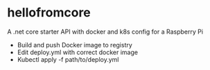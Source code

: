 # hellofromcore
A .net core starter API with docker and k8s config for a Raspberry Pi

- Build and push Docker image to registry
- Edit deploy.yml with correct docker image
- Kubectl apply -f path/to/deploy.yml
